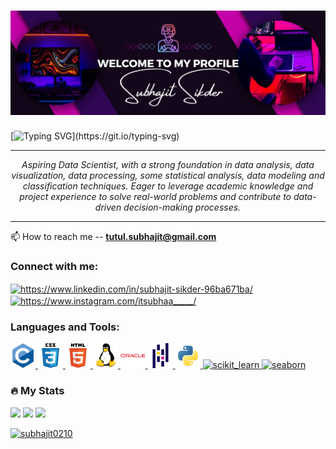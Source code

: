 <h1 align="center">
 <img src="GitHub Banner.png" />
</h1>

[![Typing SVG](https://readme-typing-svg.herokuapp.com?duration=10000&center=true&vCenter=true&width=800&height=30&lines=Hello+this+is+Subhajit+Sikder%2C+Welcome+to+my+Github+page.)](https://git.io/typing-svg)

---
<p align="center"> <i>Aspiring Data Scientist, with a strong foundation in data analysis, data visualization, data processing, some statistical analysis, data modeling and classification techniques. Eager to leverage academic knowledge and project experience to solve real-world problems and contribute to data-driven decision-making processes.</i> </p>

---
📫 How to reach me -- **tutul.subhajit@gmail.com**

<h3 align="left">Connect with me:</h3>
<p align="left">
<a href="https://linkedin.com/in/https://www.linkedin.com/in/subhajit-sikder-96ba671ba/" target="blank"><img align="center" src="https://raw.githubusercontent.com/rahuldkjain/github-profile-readme-generator/master/src/images/icons/Social/linked-in-alt.svg" alt="https://www.linkedin.com/in/subhajit-sikder-96ba671ba/" height="30" width="40" /></a>
<a href="https://instagram.com/https://www.instagram.com/itsubhaa_____/" target="blank"><img align="center" src="https://raw.githubusercontent.com/rahuldkjain/github-profile-readme-generator/master/src/images/icons/Social/instagram.svg" alt="https://www.instagram.com/itsubhaa_____/" height="30" width="40" /></a>
</p>

<h3 align="left">Languages and Tools:</h3>
<p align="left"> <a href="https://www.cprogramming.com/" target="_blank" rel="noreferrer"> <img src="https://raw.githubusercontent.com/devicons/devicon/master/icons/c/c-original.svg" alt="c" width="40" height="40"/> </a> <a href="https://www.w3schools.com/css/" target="_blank" rel="noreferrer"> <img src="https://raw.githubusercontent.com/devicons/devicon/master/icons/css3/css3-original-wordmark.svg" alt="css3" width="40" height="40"/> </a> <a href="https://www.w3.org/html/" target="_blank" rel="noreferrer"> <img src="https://raw.githubusercontent.com/devicons/devicon/master/icons/html5/html5-original-wordmark.svg" alt="html5" width="40" height="40"/> </a> <a href="https://www.linux.org/" target="_blank" rel="noreferrer"> <img src="https://raw.githubusercontent.com/devicons/devicon/master/icons/linux/linux-original.svg" alt="linux" width="40" height="40"/> </a> <a href="https://www.oracle.com/" target="_blank" rel="noreferrer"> <img src="https://raw.githubusercontent.com/devicons/devicon/master/icons/oracle/oracle-original.svg" alt="oracle" width="40" height="40"/> </a> <a href="https://pandas.pydata.org/" target="_blank" rel="noreferrer"> <img src="https://raw.githubusercontent.com/devicons/devicon/2ae2a900d2f041da66e950e4d48052658d850630/icons/pandas/pandas-original.svg" alt="pandas" width="40" height="40"/> </a> <a href="https://www.python.org" target="_blank" rel="noreferrer"> <img src="https://raw.githubusercontent.com/devicons/devicon/master/icons/python/python-original.svg" alt="python" width="40" height="40"/> </a> <a href="https://scikit-learn.org/" target="_blank" rel="noreferrer"> <img src="https://upload.wikimedia.org/wikipedia/commons/0/05/Scikit_learn_logo_small.svg" alt="scikit_learn" width="40" height="40"/> </a> <a href="https://seaborn.pydata.org/" target="_blank" rel="noreferrer"> <img src="https://seaborn.pydata.org/_images/logo-mark-lightbg.svg" alt="seaborn" width="40" height="40"/> </a> </p>

### 🔥 My Stats 

<img width="400" src="https://github-readme-stats.vercel.app/api?username=subhajit0210&count_private=true&show_icons=true&theme=react"/> <img width="425" src="https://streak-stats.demolab.com/?user=subhajit0210&theme=react" />
<img width="830" src="https://github-readme-activity-graph.vercel.app/graph?username=subhajit0210&bg_color=21232a&color=a8eeff&line=61dafb&point=f0fcff&area=true&hide_border=false" />
<a href="https://github.com/subhajit0210/github-stats">
<!--<img width="400" src="https://subhajit0210.github.io/github-stats.github.io/generated/overview.svg#gh-dark-mode-only" />
<img width="400" src="https://subhajit0210.github.io/github-stats.github.io/generated/languages.svg#gh-dark-mode-only" />-->

<p align="left"> <img src="https://komarev.com/ghpvc/?username=subhajit0210&label=Profile%20views&color=0e75b6&style=flat" alt="subhajit0210" />
